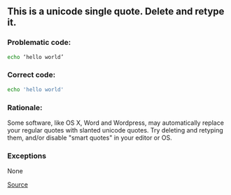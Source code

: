 ## This is a unicode single quote. Delete and retype it.

### Problematic code:

```sh
echo ‘hello world’
```

### Correct code:

```sh
echo 'hello world'
```

### Rationale:

Some software, like OS X, Word and Wordpress, may automatically replace your regular quotes with slanted unicode quotes. Try deleting and retyping them, and/or disable "smart quotes" in your editor or OS.

### Exceptions

None

[Source](https://github.com/koalaman/shellcheck/wiki/SC1016)

